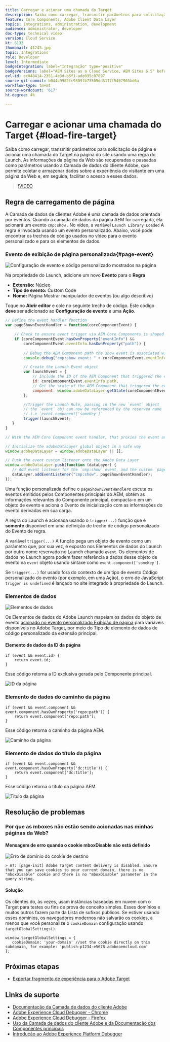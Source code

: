 ```yaml
---
title: Carregar e acionar uma chamada do Target
description: Saiba como carregar, transmitir parâmetros para solicitação de página e acionar uma chamada do Target na página do site usando uma regra do Launch. As informações da página são recuperadas e passadas como parâmetros usando a Camada de dados do cliente Adobe, que permite coletar e armazenar dados sobre a experiência do visitante em uma página da Web e, em seguida, facilitar o acesso a esses dados.
feature: Core Components, Adobe Client Data Layer
topics: integrations, administration, development
audience: administrator, developer
doc-type: technical video
version: Cloud Service
kt: 6133
thumbnail: 41243.jpg
topic: Integrations
role: Developer
level: Intermediate
badgeIntegration: label="Integração" type="positive"
badgeVersions: label="AEM Sites as a Cloud Service, AEM Sites 6.5" before-title="false"
exl-id: ec048414-2351-4e3d-b5f1-ade035c07897
source-git-commit: b044c9982fc9309fb73509dd3117f5467903bd6a
workflow-type: tm+mt
source-wordcount: '617'
ht-degree: 4%

---
```


# Carregar e acionar uma chamada do Target {#load-fire-target}

Saiba como carregar, transmitir parâmetros para solicitação de página e acionar uma chamada do Target na página do site usando uma regra do Launch. As informações da página da Web são recuperadas e passadas como parâmetros usando a Camada de dados do cliente Adobe, que permite coletar e armazenar dados sobre a experiência do visitante em uma página da Web e, em seguida, facilitar o acesso a esses dados.

>[!VIDEO](https://video.tv.adobe.com/v/41243?quality=12&learn=on)

## Regra de carregamento de página

A Camada de dados de clientes Adobe é uma camada de dados orientada por eventos. Quando a camada de dados da página AEM for carregada, ela acionará um evento `cmp:show` . No vídeo, a variável `Launch Library Loaded` A regra é invocada usando um evento personalizado. Abaixo, você pode encontrar os trechos de código usados no vídeo para o evento personalizado e para os elementos de dados.

### Evento de exibição de página personalizada{#page-event}

![Configuração de evento e código personalizado mostrados na página](assets/load-and-fire-target-call.png)

Na propriedade do Launch, adicione um novo **Evento** para o **Regra**

+ __Extensão:__ Núcleo
+ __Tipo de evento:__ Custom Code
+ __Nome:__ Página Mostrar manipulador de eventos (ou algo descritivo)

Toque no __Abrir editor__ e cole no seguinte trecho de código. Este código __deve__ ser adicionado ao __Configuração de evento__ e uma __Ação__.

```javascript
// Define the event handler function
var pageShownEventHandler = function(coreComponentEvent) {

    // Check to ensure event trigger via AEM Core Components is shaped correctly
    if (coreComponentEvent.hasOwnProperty("eventInfo") && 
        coreComponentEvent.eventInfo.hasOwnProperty("path")) {
    
        // Debug the AEM Component path the show event is associated with
        console.debug("cmp:show event: " + coreComponentEvent.eventInfo.path);

        // Create the Launch Event object
        var launchEvent = {
            // Include the ID of the AEM Component that triggered the event
            id: coreComponentEvent.eventInfo.path,
            // Get the state of the AEM Component that triggered the event           
            component: window.adobeDataLayer.getState(coreComponentEvent.eventInfo.path)
        };

        //Trigger the Launch Rule, passing in the new `event` object
        // the `event` obj can now be referenced by the reserved name `event` by other Launch data elements
        // i.e `event.component['someKey']`
        trigger(launchEvent);
   }
}

// With the AEM Core Component event handler, that proxies the event and relevant information to Adobe Launch, defined above...

// Initialize the adobeDataLayer global object in a safe way
window.adobeDataLayer = window.adobeDataLayer || [];

// Push the event custom listener onto the Adobe Data Layer
window.adobeDataLayer.push(function (dataLayer) {
   // Add event listener for the `cmp:show` event, and the custom `pageShownEventHandler` function as the callback
   dataLayer.addEventListener("cmp:show", pageShownEventHandler);
});
```

Uma função personalizada define o `pageShownEventHandler`e escuta os eventos emitidos pelos Componentes principais do AEM, obtém as informações relevantes do Componente principal, compacta-o em um objeto de evento e aciona o Evento de inicialização com as informações do evento derivadas em sua carga.

A regra do Launch é acionada usando o `trigger(...)` função que é __somente__ disponível em uma definição de trecho de código personalizado do Evento de regra.

A variável `trigger(...)` A função pega um objeto de evento como um parâmetro que, por sua vez, é exposto nos Elementos de dados do Launch por outro nome reservado no Launch chamado `event`. Os elementos de dados no Launch agora podem fazer referência a dados desse objeto de evento na `event` objeto usando sintaxe como `event.component['someKey']`.

Se `trigger(...)` for usado fora do contexto de um tipo de evento Código personalizado do evento (por exemplo, em uma Ação), o erro de JavaScript `trigger is undefined` é lançado no site integrado à propriedade do Launch.


### Elementos de dados

![Elementos de dados](assets/data-elements.png)

Os Elementos de dados do Adobe Launch mapeiam os dados do objeto de evento [acionado no evento personalizado Exibição de página](#page-event) para variáveis disponíveis no Adobe Target, por meio do Tipo de elemento de dados de código personalizado da extensão principal.

#### Elemento de dados da ID da página

```
if (event && event.id) {
    return event.id;
}
```

Esse código retorna a ID exclusiva gerada pelo Componente principal.

![ID da página](assets/pageid.png)

### Elemento de dados do caminho da página

```
if (event && event.component && event.component.hasOwnProperty('repo:path')) {
    return event.component['repo:path'];
}
```

Esse código retorna o caminho da página AEM.

![Caminho da página](assets/pagepath.png)

### Elemento de dados do título da página

```
if (event && event.component && event.component.hasOwnProperty('dc:title')) {
    return event.component['dc:title'];
}
```

Esse código retorna o título da página AEM.

![Título da página](assets/pagetitle.png)

## Resolução de problemas

### Por que as mboxes não estão sendo acionadas nas minhas páginas da Web?

#### Mensagem de erro quando o cookie mboxDisable não está definido

![Erro de domínio do cookie de destino](assets/target-cookie-error.png)

```
> AT: [page-init] Adobe Target content delivery is disabled. Ensure that you can save cookies to your current domain, there is no "mboxDisable" cookie and there is no "mboxDisable" parameter in the query string.
```

#### Solução

Os clientes do, às vezes, usam instâncias baseadas em nuvem com o Target para testes ou fins de prova de conceito simples. Esses domínios e muitos outros fazem parte da Lista de sufixos públicos.
Se estiver usando esses domínios, os navegadores modernos não salvarão os cookies, a menos que você personalize o `cookieDomain` configuração usando `targetGlobalSettings()`.

```
window.targetGlobalSettings = {  
   cookieDomain: 'your-domain' //set the cookie directly on this subdomain, for example: 'publish-p1234-e5678.adobeaemcloud.com'
};
```

## Próximas etapas

+ [Exportar fragmento de experiência para o Adobe Target](./export-experience-fragment-target.md)

## Links de suporte

+ [Documentação da Camada de dados do cliente Adobe](https://github.com/adobe/adobe-client-data-layer/wiki)
+ [Adobe Experience Cloud Debugger - Chrome](https://chrome.google.com/webstore/detail/adobe-experience-cloud-de/ocdmogmohccmeicdhlhhgepeaijenapj)
+ [Adobe Experience Cloud Debugger - Firefox](https://addons.mozilla.org/en-US/firefox/addon/adobe-experience-platform-dbg/)
+ [Uso da Camada de dados do cliente Adobe e da Documentação dos Componentes principais](https://experienceleague.adobe.com/docs/experience-manager-core-components/using/developing/data-layer/overview.html?lang=pt-BR)
+ [Introdução ao Adobe Experience Platform Debugger](https://experienceleague.adobe.com/docs/debugger-learn/tutorials/experience-platform-debugger/introduction-to-the-experience-platform-debugger.html)
